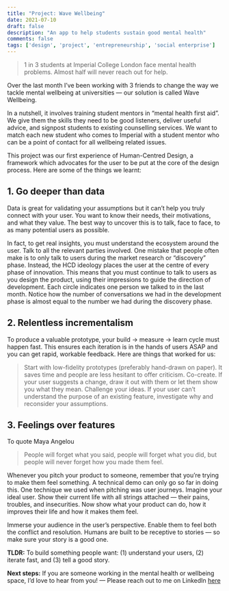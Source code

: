 ```yaml
---
title: "Project: Wave Wellbeing"
date: 2021-07-10
draft: false
description: "An app to help students sustain good mental health"
comments: false
tags: ['design', 'project', 'entrepreneurship', 'social enterprise']
---
```


>   1 in 3 students at Imperial College London face mental health problems. Almost half will never reach out for help.

Over the last month I’ve been working with 3 friends to change the way we tackle mental wellbeing at universities — our solution is called Wave Wellbeing.

In a nutshell, it involves training student mentors in “mental health first aid”. We give them the skills they need to be good listeners, deliver useful advice, and signpost students to existing counselling services. We want to match each new student who comes to Imperial with a student mentor who can be a point of contact for all wellbeing related issues.

This project was our first experience of Human-Centred Design, a framework which advocates for the user to be put at the core of the design process. Here are some of the things we learnt:

## 1. Go deeper than data

Data is great for validating your assumptions but it can’t help you truly connect with your user. You want to know their needs, their motivations, and what they value. The best way to uncover this is to talk, face to face, to as many potential users as possible.

In fact, to get real insights, you must understand the ecosystem around the user. Talk to all the relevant parties involved. One mistake that people often make is to only talk to users during the market research or “discovery” phase. Instead, the HCD ideology places the user at the centre of every phase of innovation. This means that you must continue to talk to users as you design the product, using their impressions to guide the direction of development.
Each circle indicates one person we talked to in the last month. Notice how the number of conversations we had in the development phase is almost equal to the number we had during the discovery phase.

## 2. Relentless incrementalism

To produce a valuable prototype, your build -> measure -> learn cycle must happen fast. This ensures each iteration is in the hands of users ASAP and you can get rapid, workable feedback. Here are things that worked for us:

> Start with low-fidelity prototypes (preferably hand-drawn on paper). It saves time and people are less hesitant to offer criticism.
Co-create. If your user suggests a change, draw it out with them or let them show you what they mean.
Challenge your ideas. If your user can’t understand the purpose of an existing feature, investigate why and reconsider your assumptions.

## 3. Feelings over features

To quote Maya Angelou

> People will forget what you said, people will forget what you did, but people will never forget how you made them feel.

Whenever you pitch your product to someone, remember that you’re trying to make them feel something. A technical demo can only go so far in doing this. One technique we used when pitching was user journeys. Imagine your ideal user. Show their current life with all strings attached — their pains, troubles, and insecurities. Now show what your product can do, how it improves their life and how it makes them feel.

Immerse your audience in the user’s perspective. Enable them to feel both the conflict and resolution. Humans are built to be receptive to stories — so make sure your story is a good one.

**TLDR:** To build something people want: (1) understand your users, (2) iterate fast, and (3) tell a good story.

**Next steps:** If you are someone working in the mental health or wellbeing space, I’d love to hear from you! — Please reach out to me on LinkedIn [here](https://www.linkedin.com/in/manuj-mishra)
